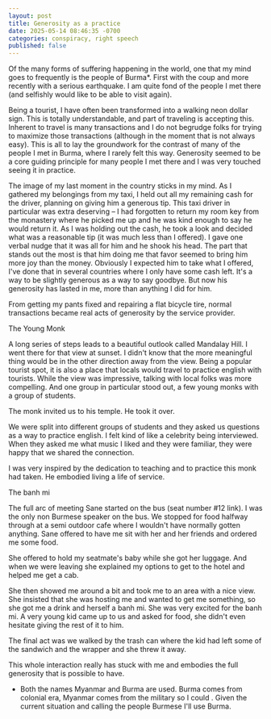 ```yaml
---
layout: post
title: Generosity as a practice
date: 2025-05-14 08:46:35 -0700
categories: conspiracy, right speech
published: false
---
```


Of the many forms of suffering happening in the world, one that my mind goes to frequently is the people of Burma*. First with the coup and more recently with a serious earthquake. I am quite fond of the people I met there (and selfishly would like to be able to visit again).


Being a tourist, I have often been transformed into a walking neon dollar sign. This is totally understandable, and part of traveling is accepting this. Inherent to travel is many transactions and I do not begrudge folks for trying to maximize those transactions (although in the moment that is not always easy). This is all to lay the groundwork for the contrast of many of the people I met in Burma, where I rarely felt this way. Generosity seemed to be a core guiding principle for many people I met there and I was very touched  seeing it in practice.

The image of my last moment in the country sticks in my mind. As I gathered my belongings from my taxi, I held out all my remaining cash for the driver, planning on giving him a generous tip. This taxi driver in particular was extra deserving – I had forgotten to return my room key from the monastery where he picked me up and he was kind enough to say he would return it. As I was holding out the cash, he took a look and decided what was a reasonable tip (it was much less than I offered). I gave one verbal nudge that it was all for him and he shook his head. The part that stands out the most is that him doing me that favor seemed to bring him more joy than the money. Obviously I expected him to take what I offered, I've done that in several countries where I only have some cash left. It's a way to be slightly generous as a way to say goodbye. But now his generosity has lasted in me, more than anything I did for him.

From getting my pants fixed and repairing a flat bicycle tire, normal transactions became real acts of generosity by the service provider.



The Young Monk

A long series of steps leads to a beautiful outlook called Mandalay Hill. I went there for that view at sunset. I didn't know that the more meaningful thing would be in the other direction away from the view. Being a popular tourist spot, it is also a place that locals would travel to practice english with tourists. While the view was impressive, talking with local folks was more compelling. And one group in particular stood out, a few young monks with a group of students. 

The monk invited us to his temple. He took it over. 

We were split into different groups of students and they asked us questions as a way to practice english. I felt kind of like a celebrity being interviewed. When they asked me what music I liked and they were familiar, they were happy that we shared the connection.

I was very inspired by the dedication to teaching and to practice this monk had taken. He embodied living a life of service.



The banh mi

The full arc of meeting Sane started on the bus (seat number #12 link). I was the only non Burmese speaker on the bus. We stopped for food halfway through at a semi outdoor cafe where I wouldn't have normally gotten anything. Sane offered to have me sit with her and her friends and ordered me some food. 

She offered to hold my seatmate's baby while she got her luggage. And when we were leaving she explained my options to get to the hotel and helped me get a cab.

She then showed me around a bit and took me to an area with a nice view. She insisted that she was hosting me and wanted to get me something, so she got me a drink and herself a banh mi. She was very excited for the banh mi. A very young kid came up to us and asked for food, she didn't even hesitate giving the rest of it to him. 

The final act was we walked by the trash can where the kid had left some of the sandwich and the wrapper and she threw it away.

This whole interaction really has stuck with me and embodies the full generosity that is possible to have.









* Both the names Myanmar and Burma are used. Burma comes from colonial era, Myanmar comes from the military so I could . Given the current situation and calling the people Burmese I'll use Burma.